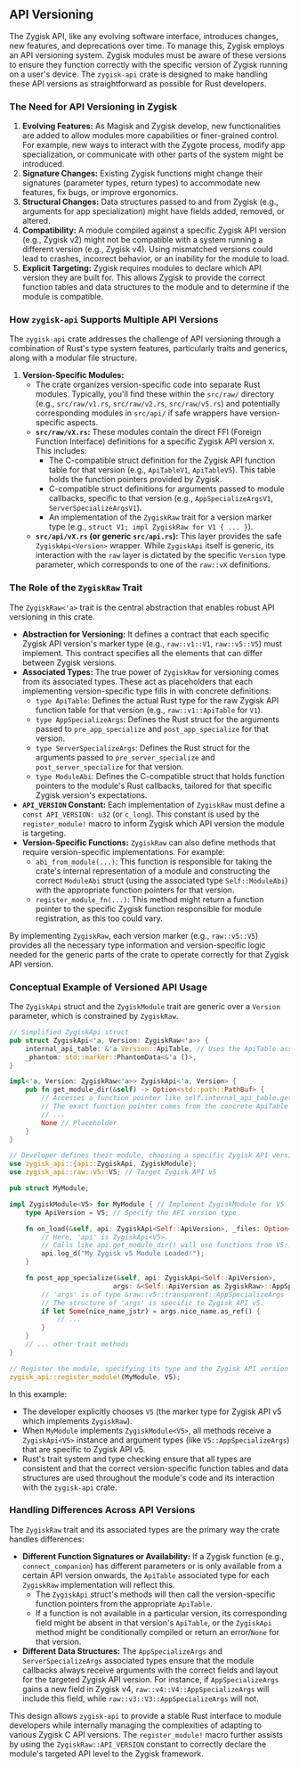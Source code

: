 ## API Versioning

The Zygisk API, like any evolving software interface, introduces changes, new features, and deprecations over time. To manage this, Zygisk employs an API versioning system. Zygisk modules must be aware of these versions to ensure they function correctly with the specific version of Zygisk running on a user's device. The `zygisk-api` crate is designed to make handling these API versions as straightforward as possible for Rust developers.

### The Need for API Versioning in Zygisk

1.  **Evolving Features:** As Magisk and Zygisk develop, new functionalities are added to allow modules more capabilities or finer-grained control. For example, new ways to interact with the Zygote process, modify app specialization, or communicate with other parts of the system might be introduced.
2.  **Signature Changes:** Existing Zygisk functions might change their signatures (parameter types, return types) to accommodate new features, fix bugs, or improve ergonomics.
3.  **Structural Changes:** Data structures passed to and from Zygisk (e.g., arguments for app specialization) might have fields added, removed, or altered.
4.  **Compatibility:** A module compiled against a specific Zygisk API version (e.g., Zygisk v2) might not be compatible with a system running a different version (e.g., Zygisk v4). Using mismatched versions could lead to crashes, incorrect behavior, or an inability for the module to load.
5.  **Explicit Targeting:** Zygisk requires modules to declare which API version they are built for. This allows Zygisk to provide the correct function tables and data structures to the module and to determine if the module is compatible.

### How `zygisk-api` Supports Multiple API Versions

The `zygisk-api` crate addresses the challenge of API versioning through a combination of Rust's type system features, particularly traits and generics, along with a modular file structure.

1.  **Version-Specific Modules:**
    *   The crate organizes version-specific code into separate Rust modules. Typically, you'll find these within the `src/raw/` directory (e.g., `src/raw/v1.rs`, `src/raw/v2.rs`, `src/raw/v5.rs`) and potentially corresponding modules in `src/api/` if safe wrappers have version-specific aspects.
    *   **`src/raw/vX.rs`:** These modules contain the direct FFI (Foreign Function Interface) definitions for a specific Zygisk API version `X`. This includes:
        *   The C-compatible struct definition for the Zygisk API function table for that version (e.g., `ApiTableV1`, `ApiTableV5`). This table holds the function pointers provided by Zygisk.
        *   C-compatible struct definitions for arguments passed to module callbacks, specific to that version (e.g., `AppSpecializeArgsV1`, `ServerSpecializeArgsV1`).
        *   An implementation of the `ZygiskRaw` trait for a version marker type (e.g., `struct V1; impl ZygiskRaw for V1 { ... }`).
    *   **`src/api/vX.rs` (or generic `src/api.rs`):** This layer provides the safe `ZygiskApi<Version>` wrapper. While `ZygiskApi` itself is generic, its interaction with the `raw` layer is dictated by the specific `Version` type parameter, which corresponds to one of the `raw::vX` definitions.

### The Role of the `ZygiskRaw` Trait

The `ZygiskRaw<'a>` trait is the central abstraction that enables robust API versioning in this crate.

*   **Abstraction for Versioning:** It defines a contract that each specific Zygisk API version's marker type (e.g., `raw::v1::V1`, `raw::v5::V5`) must implement. This contract specifies all the elements that can differ between Zygisk versions.
*   **Associated Types:** The true power of `ZygiskRaw` for versioning comes from its associated types. These act as placeholders that each implementing version-specific type fills in with concrete definitions:
    *   `type ApiTable`: Defines the actual Rust type for the raw Zygisk API function table for that version (e.g., `raw::v1::ApiTable` for `V1`).
    *   `type AppSpecializeArgs`: Defines the Rust struct for the arguments passed to `pre_app_specialize` and `post_app_specialize` for that version.
    *   `type ServerSpecializeArgs`: Defines the Rust struct for the arguments passed to `pre_server_specialize` and `post_server_specialize` for that version.
    *   `type ModuleAbi`: Defines the C-compatible struct that holds function pointers to the module's Rust callbacks, tailored for that specific Zygisk version's expectations.
*   **`API_VERSION` Constant:** Each implementation of `ZygiskRaw` must define a `const API_VERSION: u32` (or `c_long`). This constant is used by the `register_module!` macro to inform Zygisk which API version the module is targeting.
*   **Version-Specific Functions:** `ZygiskRaw` can also define methods that require version-specific implementations. For example:
    *   `abi_from_module(...)`: This function is responsible for taking the crate's internal representation of a module and constructing the correct `ModuleAbi` struct (using the associated type `Self::ModuleAbi`) with the appropriate function pointers for that version.
    *   `register_module_fn(...)`: This method might return a function pointer to the specific Zygisk function responsible for module registration, as this too could vary.

By implementing `ZygiskRaw`, each version marker (e.g., `raw::v5::V5`) provides all the necessary type information and version-specific logic needed for the generic parts of the crate to operate correctly for that Zygisk API version.

### Conceptual Example of Versioned API Usage

The `ZygiskApi` struct and the `ZygiskModule` trait are generic over a `Version` parameter, which is constrained by `ZygiskRaw`.

```rust
// Simplified ZygiskApi struct
pub struct ZygiskApi<'a, Version: ZygiskRaw<'a>> {
    internal_api_table: &'a Version::ApiTable, // Uses the ApiTable associated type
    _phantom: std::marker::PhantomData<&'a ()>,
}

impl<'a, Version: ZygiskRaw<'a>> ZygiskApi<'a, Version> {
    pub fn get_module_dir(&self) -> Option<std::path::PathBuf> {
        // Accesses a function pointer like self.internal_api_table.get_module_dir_fn
        // The exact function pointer comes from the concrete ApiTable type defined by 'Version'.
        // ...
        None // Placeholder
    }
}

// Developer defines their module, choosing a specific Zygisk API version
use zygisk_api::{api::ZygiskApi, ZygiskModule};
use zygisk_api::raw::v5::V5; // Target Zygisk API v5

pub struct MyModule;

impl ZygiskModule<V5> for MyModule { // Implement ZygiskModule for V5
    type ApiVersion = V5; // Specify the API version type

    fn on_load(&self, api: ZygiskApi<Self::ApiVersion>, _files: Option<std::fs::File>) {
        // Here, 'api' is ZygiskApi<V5>.
        // Calls like api.get_module_dir() will use functions from V5::ApiTable.
        api.log_d("My Zygisk v5 Module Loaded!");
    }

    fn post_app_specialize(&self, api: ZygiskApi<Self::ApiVersion>,
                          args: &<Self::ApiVersion as ZygiskRaw>::AppSpecializeArgs) {
        // 'args' is of type &raw::v5::transparent::AppSpecializeArgs
        // The structure of 'args' is specific to Zygisk API v5.
        if let Some(nice_name_jstr) = args.nice_name.as_ref() {
            // ...
        }
    }
    // ... other trait methods
}

// Register the module, specifying its type and the Zygisk API version it targets
zygisk_api::register_module!(MyModule, V5);
```

In this example:
-   The developer explicitly chooses `V5` (the marker type for Zygisk API v5 which implements `ZygiskRaw`).
-   When `MyModule` implements `ZygiskModule<V5>`, all methods receive a `ZygiskApi<V5>` instance and argument types (like `V5::AppSpecializeArgs`) that are specific to Zygisk API v5.
-   Rust's trait system and type checking ensure that all types are consistent and that the correct version-specific function tables and data structures are used throughout the module's code and its interaction with the `zygisk-api` crate.

### Handling Differences Across API Versions

The `ZygiskRaw` trait and its associated types are the primary way the crate handles differences:

-   **Different Function Signatures or Availability:** If a Zygisk function (e.g., `connect_companion`) has different parameters or is only available from a certain API version onwards, the `ApiTable` associated type for each `ZygiskRaw` implementation will reflect this.
    -   The `ZygiskApi` struct's methods will then call the version-specific function pointers from the appropriate `ApiTable`.
    -   If a function is not available in a particular version, its corresponding field might be absent in that version's `ApiTable`, or the `ZygiskApi` method might be conditionally compiled or return an error/`None` for that version.
-   **Different Data Structures:** The `AppSpecializeArgs` and `ServerSpecializeArgs` associated types ensure that the module callbacks always receive arguments with the correct fields and layout for the targeted Zygisk API version. For instance, if `AppSpecializeArgs` gains a new field in Zygisk v4, `raw::v4::V4::AppSpecializeArgs` will include this field, while `raw::v3::V3::AppSpecializeArgs` will not.

This design allows `zygisk-api` to provide a stable Rust interface to module developers while internally managing the complexities of adapting to various Zygisk C API versions. The `register_module!` macro further assists by using the `ZygiskRaw::API_VERSION` constant to correctly declare the module's targeted API level to the Zygisk framework.
